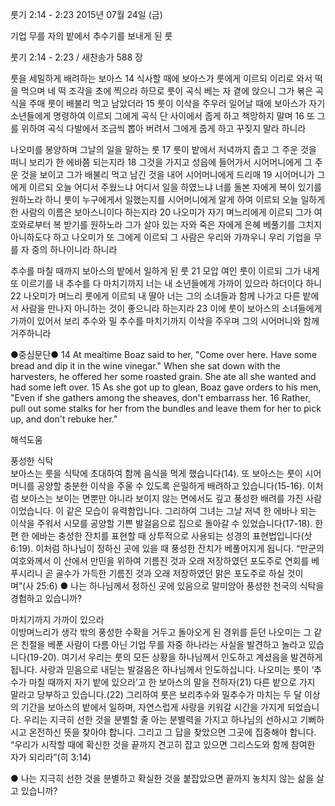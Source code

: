룻기 2:14 - 2:23 
2015년 07월 24일 (금)

기업 무를 자의 밭에서 추수기를 보내게 된 룻



룻기 2:14 - 2:23 / 새찬송가 588 장


룻을 세밀하게 배려하는 보아스 
14 식사할 때에 보아스가 룻에게 이르되 이리로 와서 떡을 먹으며 네 떡 조각을 초에 찍으라 하므로 룻이 곡식 베는 자 곁에 앉으니 그가 볶은 곡식을 주매 룻이 배불리 먹고 남았더라 15 룻이 이삭을 주우러 일어날 때에 보아스가 자기 소년들에게 명령하여 이르되 그에게 곡식 단 사이에서 줍게 하고 책망하지 말며 16 또 그를 위하여 곡식 다발에서 조금씩 뽑아 버려서 그에게 줍게 하고 꾸짖지 말라 하니라 

나오미를 봉양하며 그날의 일을 말하는 룻
17 룻이 밭에서 저녁까지 줍고 그 주운 것을 떠니 보리가 한 에바쯤 되는지라 18 그것을 가지고 성읍에 들어가서 시어머니에게 그 주운 것을 보이고 그가 배불리 먹고 남긴 것을 내어 시어머니에게 드리매 19 시어머니가 그에게 이르되 오늘 어디서 주웠느냐 어디서 일을 하였느냐 너를 돌본 자에게 복이 있기를 원하노라 하니 룻이 누구에게서 일했는지를 시어머니에게 알게 하여 이르되 오늘 일하게 한 사람의 이름은 보아스니이다 하는지라 20 나오미가 자기 며느리에게 이르되 그가 여호와로부터 복 받기를 원하노라 그가 살아 있는 자와 죽은 자에게 은혜 베풀기를 그치지 아니하도다 하고 나오미가 또 그에게 이르되 그 사람은 우리와 가까우니 우리 기업을 무를 자 중의 하나이니라 하니라 

추수를 마칠 때까지 보아스의 밭에서 일하게 된 룻
21 모압 여인 룻이 이르되 그가 내게 또 이르기를 내 추수를 다 마치기까지 너는 내 소년들에게 가까이 있으라 하더이다 하니22 나오미가 며느리 룻에게 이르되 내 딸아 너는 그의 소녀들과 함께 나가고 다른 밭에서 사람을 만나지 아니하는 것이 좋으니라 하는지라 23 이에 룻이 보아스의 소녀들에게 가까이 있어서 보리 추수와 밀 추수를 마치기까지 이삭을 주우며 그의 시어머니와 함께 거주하니라

●중심문단● 14 At mealtime Boaz said to her, "Come over here. Have some bread and dip it in the wine vinegar." When she sat down with the harvesters, he offered her some roasted grain. She ate all she wanted and had some left over. 15 As she got up to glean, Boaz gave orders to his men, "Even if she gathers among the sheaves, don't embarrass her. 16 Rather, pull out some stalks for her from the bundles and leave them for her to pick up, and don't rebuke her."

해석도움





풍성한 식탁  
보아스는 룻을 식탁에 초대하여 함께 음식을 먹게 했습니다(14). 또 보아스는 룻이 시어머니를 공양할 충분한 이삭을 주울 수 있도록 은밀하게 배려하고 있습니다(15-16). 이처럼 보아스는 보이는 면뿐만 아니라 보이지 않는 면에서도 깊고 풍성한 배려를 가진 사람이었습니다. 이 같은 모습이 유력함입니다. 그리하여 그녀는 그날 저녁 한 에바나 되는 이삭을 주워서 시모를 공양할 기쁜 발걸음으로 집으로 돌아갈 수 있었습니다(17-18). 한편 한 에바는 충성한 잔치를 표현할 때 상투적으로 사용되는 성경의 표현법입니다(삿 6:19). 이처럼 하나님이 정하신 곳에 있을 때 풍성한 잔치가 베풀어지게 됩니다. “만군의 여호와께서 이 산에서 만민을 위하여 기름진 것과 오래 저장하였던 포도주로 연회를 베푸시리니 곧 골수가 가득한 기름진 것과 오래 저장하였던 맑은 포도주로 하실 것이며”(사 25:6)
● 나는 하나님께서 정하신 곳에 있음으로 말미암아 풍성한 천국의 식탁을 경험하고 있습니까?  

마치기까지 가까이 있으라  
이방며느리가 생각 밖의 풍성한 수확을 거두고 돌아오게 된 경위를 듣던 나오미는 그 같은 친절을 베푼 사람이 다름 아닌 기업 무를 자중 하나라는 사실을 발견하고 놀라고 있습니다(19-20). 여기서 우리는 룻의 모든 상황을 하나님께서 인도하고 계셨음을 발견하게 됩니다. 사랑과 믿음으로 내딛는 발걸음은 하나님께서 인도하십니다. 나오미는 룻이 ‘추수가 마칠 때까지 자기 밭에 있으라’고 한 보아스의 말을 전하자(21) 다른 밭으로 가지 말라고 당부하고 있습니다.(22) 그리하여 룻은 보리추수와 밀추수가 마치는 두 달 이상의 기간을 보아스의 밭에서 일하며, 자연스럽게 사랑을 키워갈 시간을 가지게 되었습니다. 우리는 지극히 선한 것을 분별할 줄 아는 분별력을 가지고 하나님의 선하시고 기뻐하시고 온전하신 뜻을 찾아야 합니다. 그리고 그 답을 찾았으면 그곳에 집중해야 합니다. “우리가 시작할 때에 확신한 것을 끝까지 견고히 잡고 있으면 그리스도와 함께 참여한 자가 되리라”(히 3:14)

● 나는 지극히 선한 것을 분별하고 확실한 것을 붙잡았으면 끝까지 놓치지 않는 삶을 살고 있습니까?